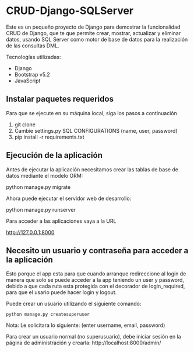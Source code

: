 # CRUD-Django-SQLServer

Este es un pequeño proyecto de Django para demostrar la funcionalidad CRUD de Django, que te que permite crear, mostrar, actualizar y eliminar datos, usando SQL Server como motor de base de datos para la realización de las consultas DML.

Tecnologías utilizadas:
- Django
- Bootstrap v5.2
- JavaScript

## Instalar paquetes requeridos 

Para que se ejecute en su máquina local, siga los pasos a continuación

   1. git clone 
   2. Cambie settings.py SQL CONFIGURATIONS (name, user, password)
   3. pip install -r requirements.txt
 
 ## Ejecución de la aplicación
 
Antes de ejecutar la aplicación necesitamos crear las tablas de base de datos mediante el modelo ORM:

  python manage.py migrate

Ahora puede ejecutar el servidor web de desarrollo:

  python manage.py runserver

Para acceder a las aplicaciones vaya a la URL
 
  http://127.0.0.1:8000

## Necesito un usuario y contraseña para acceder a la aplicación

Esto porque el app esta para que cuando arranque redireccione al login de manera que solo 
se puede acceder a la app teniendo un user y password, debido a que cada ruta esta protegida
con el decorador de login_required, para que el usario puede hacer login y logout.

Puede crear un usuario utilizando el siguiente comando:

    python manage.py createsuperuser
    
Nota: Le solicitara lo siguiente: (enter username, email, password)

Para crear un usuario normal (no superusuario), debe iniciar sesión en la página de administración y crearla: http://localhost:8000/admin/

